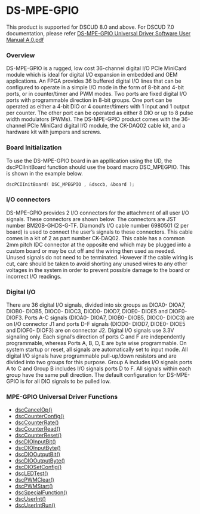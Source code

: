 # DS-MPE-GPIO

This product is supported for DSCUD 8.0 and above. For DSCUD 7.0 documentation, please refer [DS-MPE-GPIO Universal Driver Software User Manual A.0.pdf](http://diamondsystems.com/files/binaries/DS-MPE-GPIO%20Universal%20Manual%20A.0.pdf)

### Overview

DS-MPE-GPIO is a rugged, low cost 36-channel digital I/O PCIe MiniCard module which is ideal for digital I/O expansion in embedded and OEM applications. An FPGA provides 36 buffered digital I/O lines that can be configured to operate in a simple I/O mode in the form of 8-bit and 4-bit ports, or in counter/timer and PWM modes. Two ports are fixed digital I/O ports with programmable direction in 8-bit groups. One port can be operated as either a 4-bit DIO or 4 counter/timers with 1 input and 1 output per counter. The other port can be operated as either 8 DIO or up to 8 pulse width modulators \(PWMs\). The DS-MPE-GPIO product comes with the 36-channel PCIe MiniCard digital I/O module, the CK-DAQ02 cable kit, and a hardware kit with jumpers and screws.

### Board Initialization

To use the DS-MPE-GPIO board in an appllication using the UD, the dscPCIInitBoard function should use the board macro DSC\_MPEGPIO. This is shown in the example below.

```c
dscPCIInitBoard( DSC_MPEGPIO , &dsccb, &board );
```

### I/O connectors

DS-MPE-GPIO provides 2 I/O connectors for the attachment of all user I/O signals. These connectors are shown below. The connectors are JST number BM20B-GHDS-G-TF. Diamond’s I/O cable number 6980501 \(2 per board\) is used to connect the user’s signals to these connectors. This cable comes in a kit of 2 as part number CK-DAQ02. This cable has a common 2mm pitch IDC connector at the opposite end which may be plugged into a custom board or may be cut off and the wiring then used as needed. Unused signals do not need to be terminated. However if the cable wiring is cut, care should be taken to avoid shorting any unused wires to any other voltages in the system in order to prevent possible damage to the board or incorrect I/O readings.

### Digital I/O

There are 36 digital I/O signals, divided into six groups as DIOA0- DIOA7, DIOB0- DIOB5, DIOC0- DIOC3, DIOD0- DIOD7, DIOE0- DIOE5 and DIOF0- DIOF3. Ports A-C signals \(DIOA0- DIOA7, DIOB0- DIOB5, DIOC0- DIOC3\) are on I/O connector J1 and ports D-F signals \(DIOD0- DIOD7, DIOE0- DIOE5 and DIOF0- DIOF3\) are on connector J2. Digital I/O signals use 3.3V signaling only. Each signal’s direction of ports C and F are independently programmable, whereas Ports A, B, D, E are byte wise programmable. On system startup or reset, all signals are automatically set to input mode. All digital I/O signals have programmable pull-up/down resistors and are divided into two groups for this purpose. Group A includes I/O signals ports A to C and Group B includes I/O signals ports D to F. All signals within each group have the same pull direction. The default configuration for DS-MPE-GPIO is for all DIO signals to be pulled low.

### MPE-GPIO Universal Driver Functions

* [dscCancelOp\(\) ](../14.-universal-driver-apis/dsccancelop.md)
* [dscCounterConfig\(\) ](../14.-universal-driver-apis/dsccounterconfig.md)
* [dscCounterRate\(\)](../14.-universal-driver-apis/dsccounterrate.md) 
* [dscCounterRead\(\)](../14.-universal-driver-apis/dsccounterread.md) 
* [dscCounterReset\(\)](../14.-universal-driver-apis/dsccounterreset.md) 
* [dscDIOInputBit\(\)](../14.-universal-driver-apis/dscdioinputbit.md) 
* [dscDIOInputByte\(\) ](../14.-universal-driver-apis/dscdioinputbyte.md)
* [dscDIOOutputBit\(\)](../14.-universal-driver-apis/dscdiooutputbit.md) 
* [dscDIOOutputByte\(\) ](../14.-universal-driver-apis/dscdiooutputbyte.md)
* [dscDIOSetConfig\(\) ](../14.-universal-driver-apis/dscdiosetconfig.md)
* [dscLEDTest\(\) ](../14.-universal-driver-apis/dscledtest.md)
* [dscPWMClear\(\) ](../14.-universal-driver-apis/dscpwmclear.md)
* [dscPWMStart\(\) ](../14.-universal-driver-apis/dscpwmstart.md)
* [dscSpecialFunction\(\) ](../14.-universal-driver-apis/dscspecialfunction.md)
* [dscUserInt\(\) ](../14.-universal-driver-apis/dscuserint.md)
* [dscUserIntRun\(\)](../14.-universal-driver-apis/dscuserintrun.md)

